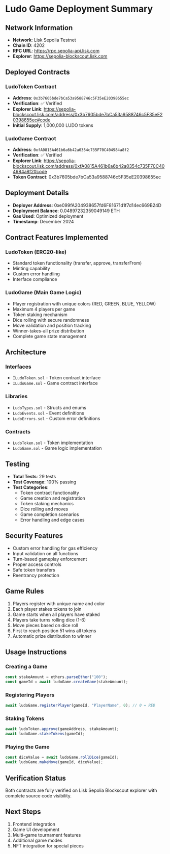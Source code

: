 # Ludo Game Deployment Summary

## Network Information
- **Network**: Lisk Sepolia Testnet
- **Chain ID**: 4202
- **RPC URL**: https://rpc.sepolia-api.lisk.com
- **Explorer**: https://sepolia-blockscout.lisk.com

## Deployed Contracts

### LudoToken Contract
- **Address**: `0x3b7605bde7bCa53a9588746c5F35eE20398655ec`
- **Verification**: ✅ Verified
- **Explorer Link**: https://sepolia-blockscout.lisk.com/address/0x3b7605bde7bCa53a9588746c5F35eE20398655ec#code
- **Initial Supply**: 1,000,000 LUDO tokens

### LudoGame Contract
- **Address**: `0xfA0815A461b6a6b42a0354c735F70C404984a8f2`
- **Verification**: ✅ Verified
- **Explorer Link**: https://sepolia-blockscout.lisk.com/address/0xfA0815A461b6a6b42a0354c735F70C404984a8f2#code
- **Token Contract**: 0x3b7605bde7bCa53a9588746c5F35eE20398655ec

## Deployment Details
- **Deployer Address**: 0xe099fA204938657fd6F81671d1f7d14ec669B24D
- **Deployment Balance**: 0.04897232359049149 ETH
- **Gas Used**: Optimized deployment
- **Timestamp**: December 2024

## Contract Features Implemented

### LudoToken (ERC20-like)
- Standard token functionality (transfer, approve, transferFrom)
- Minting capability
- Custom error handling
- Interface compliance

### LudoGame (Main Game Logic)
- Player registration with unique colors (RED, GREEN, BLUE, YELLOW)
- Maximum 4 players per game
- Token staking mechanism
- Dice rolling with secure randomness
- Move validation and position tracking
- Winner-takes-all prize distribution
- Complete game state management

## Architecture

### Interfaces
- `ILudoToken.sol` - Token contract interface
- `ILudoGame.sol` - Game contract interface

### Libraries
- `LudoTypes.sol` - Structs and enums
- `LudoEvents.sol` - Event definitions
- `LudoErrors.sol` - Custom error definitions

### Contracts
- `LudoToken.sol` - Token implementation
- `LudoGame.sol` - Game logic implementation

## Testing
- **Total Tests**: 29 tests
- **Test Coverage**: 100% passing
- **Test Categories**:
  - Token contract functionality
  - Game creation and registration
  - Token staking mechanics
  - Dice rolling and moves
  - Game completion scenarios
  - Error handling and edge cases

## Security Features
- Custom error handling for gas efficiency
- Input validation on all functions
- Turn-based gameplay enforcement
- Proper access controls
- Safe token transfers
- Reentrancy protection

## Game Rules
1. Players register with unique name and color
2. Each player stakes tokens to join
3. Game starts when all players have staked
4. Players take turns rolling dice (1-6)
5. Move pieces based on dice roll
6. First to reach position 51 wins all tokens
7. Automatic prize distribution to winner

## Usage Instructions

### Creating a Game
```javascript
const stakeAmount = ethers.parseEther("100");
const gameId = await ludoGame.createGame(stakeAmount);
```

### Registering Players
```javascript
await ludoGame.registerPlayer(gameId, "PlayerName", 0); // 0 = RED
```

### Staking Tokens
```javascript
await ludoToken.approve(gameAddress, stakeAmount);
await ludoGame.stakeTokens(gameId);
```

### Playing the Game
```javascript
const diceValue = await ludoGame.rollDice(gameId);
await ludoGame.makeMove(gameId, diceValue);
```

## Verification Status
Both contracts are fully verified on Lisk Sepolia Blockscout explorer with complete source code visibility.

## Next Steps
1. Frontend integration
2. Game UI development
3. Multi-game tournament features
4. Additional game modes
5. NFT integration for special pieces
